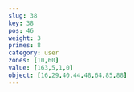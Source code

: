 ```yaml
---
slug: 38
key: 38
pos: 46
weight: 3
primes: 8
category: user
zones: [10,60]
value: [163,5,1,0]
object: [16,29,40,44,48,64,85,88]
---
```

